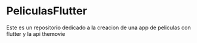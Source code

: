 # PeliculasFlutter
 Este es un repositorio dedicado a la creacion de una app de peliculas con flutter y la api themovie
